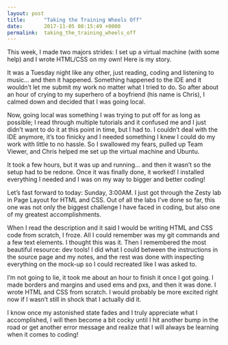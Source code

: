 ```yaml
---
layout: post
title:      "Taking the Training Wheels Off"
date:       2017-11-05 08:15:49 +0000
permalink:  taking_the_training_wheels_off
---
```



This week, I made two majors strides: I set up a virtual machine (with some help) and I wrote HTML/CSS on my own! Here is my story.

It was a Tuesday night like any other, just reading, coding and listening to music… and then it happened. Something happened to the IDE and it wouldn’t let me submit my work no matter what I tried to do. So after about an hour of crying to my superhero of a boyfriend (his name is Chris), I calmed down and decided that I was going local.

Now, going local was something I was trying to put off for as long as possible; I read through multiple tutorials and it confused me and I just didn’t want to do it at this point in time, but I had to. I couldn’t deal with the IDE anymore, it’s too finicky and I needed something I knew I could do my work with little to no hassle.  So I swallowed my fears, pulled up Team Viewer, and Chris helped me set up the virtual machine and Ubuntu.

It took a few hours, but it was up and running… and then it wasn’t so the setup had to be redone. Once it was finally done, it worked! I installed everything I needed and I was on my way to bigger and better coding!

Let’s fast forward to today: Sunday, 3:00AM. I just got through the Zesty lab in Page Layout for HTML and CSS. Out of all the labs I’ve done so far, this one was not only the biggest challenge I have faced in coding, but also one of my greatest accomplishments.

When I read the description and it said I would be writing HTML and CSS code from scratch, I froze. All I could remember was my git commands and a few text elements. I thought this was it. Then I remembered the most beautiful resource: dev tools! I did what I could between the instructions in the source page and my notes, and the rest was done with inspecting everything on the mock-up so I could recreated like I was asked to.

I’m not going to lie, it took me about an hour to finish it once I got going. I made borders and margins and used ems and pxs, and then it was done. I wrote HTML and CSS from scratch. I would probably be more excited right now if I wasn’t still in shock that I actually did it.

I know once my astonished state fades and I truly appreciate what I accomplished, I will then become a bit cocky until I hit another bump in the road or get another error message and realize that I will always be learning when it comes to coding!
